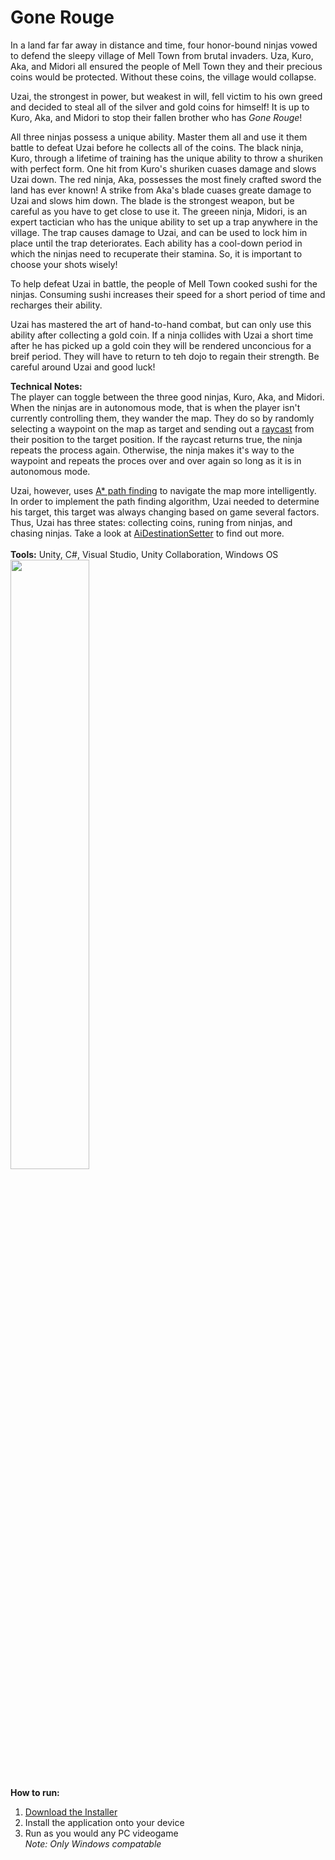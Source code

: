# Gone Rouge
In a land far far away in distance and time, four honor-bound ninjas vowed to defend the sleepy village of Mell Town from brutal invaders. Uza, Kuro, Aka, and Midori all ensured the people of Mell Town they and their precious coins would be protected. Without these coins, the village would collapse. 

Uzai, the strongest in power, but weakest in will, fell victim to his own greed and decided to steal all of the silver and gold coins for himself! It is up to Kuro, Aka, and Midori to stop their fallen brother who has _Gone Rouge_!

All three ninjas possess a unique ability. Master them all and use it them battle to defeat Uzai before he collects all of the coins. The black ninja, Kuro, through a lifetime of training has the unique ability to throw a shuriken with perfect form. One hit from Kuro's shuriken cuases damage and slows Uzai down. The red ninja, Aka, possesses the most finely crafted sword the land has ever known! A strike from Aka's blade cuases greate damage to Uzai and slows him down. The blade is the strongest weapon, but be careful as you have to get close to use it. The greeen ninja, Midori, is an expert tactician who has the unique ability to set up a trap anywhere in the village. The trap causes damage to Uzai, and can be used to lock him in place until the trap deteriorates. Each ability has a cool-down period in which the ninjas need to recuperate their stamina. So, it is important to choose your shots wisely!

To help defeat Uzai in battle, the people of Mell Town cooked sushi for the ninjas. Consuming sushi increases their speed for a short period of time and recharges their ability. 

Uzai has mastered the art of hand-to-hand combat, but can only use this ability after collecting a gold coin. If a ninja collides with Uzai a short time after he has picked up a gold coin they will be rendered unconcious for a breif period. They will have to return to teh dojo to regain their strength. Be careful around Uzai and good luck!

**Technical Notes: </br>**
The player can toggle between the three good ninjas, Kuro, Aka, and Midori. When the ninjas are in autonomous mode, that is when the player isn't currently controlling them, they wander the map. They do so by randomly selecting a waypoint on the map as target and sending out a [raycast](https://docs.unity3d.com/ScriptReference/Physics.Raycast.html) from their position to the target position. If the raycast returns true, the ninja repeats the process again. Otherwise, the ninja makes it's way to the waypoint and repeats the proces over and over again so long as it is in autonomous mode. 

Uzai, however, uses [A* path finding](https://en.wikipedia.org/wiki/A*_search_algorithm) to navigate the map more intelligently. In order to implement the path finding algorithm, Uzai needed to determine his target, this target was always changing based on game several factors. Thus, Uzai has three states: collecting coins, runing from ninjas, and chasing ninjas. Take a look at [AiDestinationSetter](Assets/AstarPathfindingProject/Behaviors/AIDestinationSetter.cs) to find out more. </br>
</br>**Tools:** Unity, C#, Visual Studio, Unity Collaboration, Windows OS
[<img src="https://i.ytimg.com/vi/Hc79sDi3f0U/maxresdefault.jpg" width="50%">]([https://www.youtube.com/watch?v=Hc79sDi3f0U](https://www.youtube.com/embed/k2xo6NWnljE?clip=UgkxjF2Zl-XELLnbarpDhc1_qiW02CiDRMTJ&amp;clipt=EO21qwcYzYqvBw) "Now in Android: 55")

**How to run:** 
1. [Download the Installer](https://drive.google.com/file/d/1NkhRzG5-MIkEc-zz5hHi-uPTPnsDX7TE/view?usp=sharing)
2. Install the application onto your device
3. Run as you would any PC videogame</br>
  _Note: Only Windows compatable_
